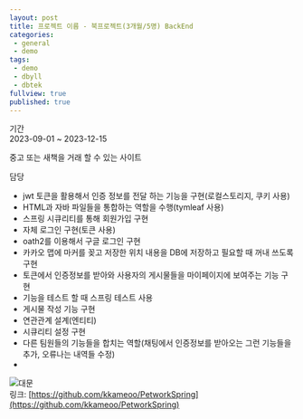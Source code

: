 ```yaml
---
layout: post
title: 프로젝트 이름 - 북프로젝트(3개월/5명) BackEnd
categories: 
 - general
 - demo
tags:
 - demo
 - dbyll
 - dbtek
fullview: true
published: true
---
```

기간  
2023-09-01 ~ 2023-12-15  

중고 또는 새책을 거래 할 수 있는 사이트 

담당  
- jwt 토큰을 활용해서 인증 정보를 전달 하는 기능을 구현(로컬스토리지, 쿠키 사용)        
- HTML과 자바 파일들을 통합하는 역할을 수행(tymleaf 사용)    
- 스프링 시큐리티를 통해 회원가입 구현    
- 자체 로그인 구현(토큰 사용)    
- oath2를 이용해서 구글 로그인 구현    
- 카카오 맵에 마커를 꽂고 저장한 위치 내용을 DB에 저장하고 필요할 때 꺼내 쓰도록 구현    
- 토큰에서 인증정보를 받아와 사용자의 게시물들을 마이페이지에 보여주는 기능 구현    
- 기능을 테스트 할 때 스프링 테스트 사용    
- 게시물 작성 기능 구현    
- 연관관계 설계(엔티티)    
- 시큐리티 설정 구현    
- 다른 팀원들의 기능들을 합치는 역할(채팅에서 인증정보를 받아오는 그런 기능들을 추가, 오류나는 내역들 수정)    
- 
![대문](https://github.com/kkameoo/bikeproject/assets/116774845/734fb4b7-f1c4-4fa4-9e8d-ee5d9a27c50b)    
링크: [https://github.com/kkameoo/PetworkSpring](https://github.com/kkameoo/PetworkSpring)
